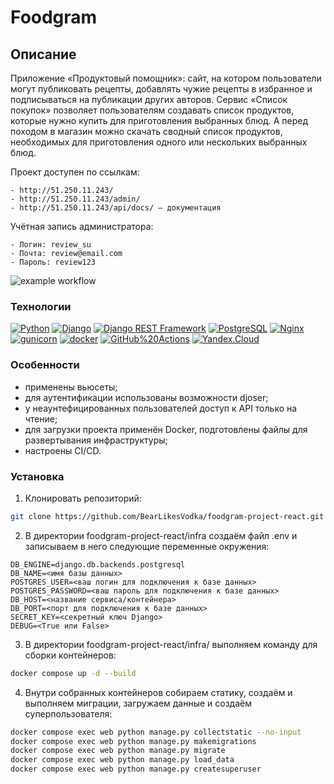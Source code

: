 # Foodgram

## Описание

Приложение «Продуктовый помощник»: сайт, на котором пользователи могут публиковать рецепты, добавлять чужие рецепты в избранное и подписываться на публикации других авторов. Сервис «Список покупок» позволяет пользователям создавать список продуктов, которые нужно купить для приготовления выбранных блюд. А перед походом в магазин можно скачать сводный список продуктов, необходимых для приготовления одного или нескольких выбранных блюд.

Проект доступен по ссылкам: 

```link
- http://51.250.11.243/
- http://51.250.11.243/admin/
- http://51.250.11.243/api/docs/ — документация
```

Учётная запись администратора:

```
- Логин: review_su
- Почта: review@email.com
- Пароль: review123
```


![example workflow](https://github.com/BearLikesVodka/foodgram-project-react/actions/workflows/main.yml/badge.svg)

### Технологии

[![Python](https://img.shields.io/badge/-Python-464646?style=flat-square&logo=Python)](https://www.python.org/)
[![Django](https://img.shields.io/badge/-Django-464646?style=flat-square&logo=Django)](https://www.djangoproject.com/)
[![Django REST Framework](https://img.shields.io/badge/-Django%20REST%20Framework-464646?style=flat-square&logo=Django%20REST%20Framework)](https://www.django-rest-framework.org/)
[![PostgreSQL](https://img.shields.io/badge/-PostgreSQL-464646?style=flat-square&logo=PostgreSQL)](https://www.postgresql.org/)
[![Nginx](https://img.shields.io/badge/-NGINX-464646?style=flat-square&logo=NGINX)](https://nginx.org/ru/)
[![gunicorn](https://img.shields.io/badge/-gunicorn-464646?style=flat-square&logo=gunicorn)](https://gunicorn.org/)
[![docker](https://img.shields.io/badge/-Docker-464646?style=flat-square&logo=docker)](https://www.docker.com/)
[![GitHub%20Actions](https://img.shields.io/badge/-GitHub%20Actions-464646?style=flat-square&logo=GitHub%20actions)](https://github.com/features/actions)
[![Yandex.Cloud](https://img.shields.io/badge/-Yandex.Cloud-464646?style=flat-square&logo=Yandex.Cloud)](https://cloud.yandex.ru/)

### Особенности

- применены вьюсеты;
- для аутентификации использованы возможности djoser;
- у неаунтефицированных пользователей доступ к API только на чтение;
- для загрузки проекта применён Docker, подготовлены файлы для развертывания инфраструктуры;
- настроены CI/CD.

### Установка

1. Клонировать репозиторий:

```bash
git clone https://github.com/BearLikesVodka/foodgram-project-react.git
```

2. В директории foodgram-project-react/infra создаём файл .env и записываем в него следующие переменные окружения:

```env
DB_ENGINE=django.db.backends.postgresql
DB_NAME=<имя базы данных>
POSTGRES_USER=<ваш логин для подключения к базе данных>
POSTGRES_PASSWORD=<ваш пароль для подключения к базе данных>
DB_HOST=<название сервиса/контейнера>
DB_PORT=<порт для подключения к базе данных>
SECRET_KEY=<секретный ключ Django>
DEBUG=<True или False>
```

3. В директории foodgram-project-react/infra/ выполняем команду для сборки контейнеров:

```bash
docker compose up -d --build
```

4. Внутри собранных контейнеров собираем статику, создаём и выполняем миграции, загружаем данные и создаём суперпользователя:

```bash
docker compose exec web python manage.py collectstatic --no-input
docker compose exec web python manage.py makemigrations 
docker compose exec web python manage.py migrate
docker compose exec web python manage.py load_data
docker compose exec web python manage.py createsuperuser

```
